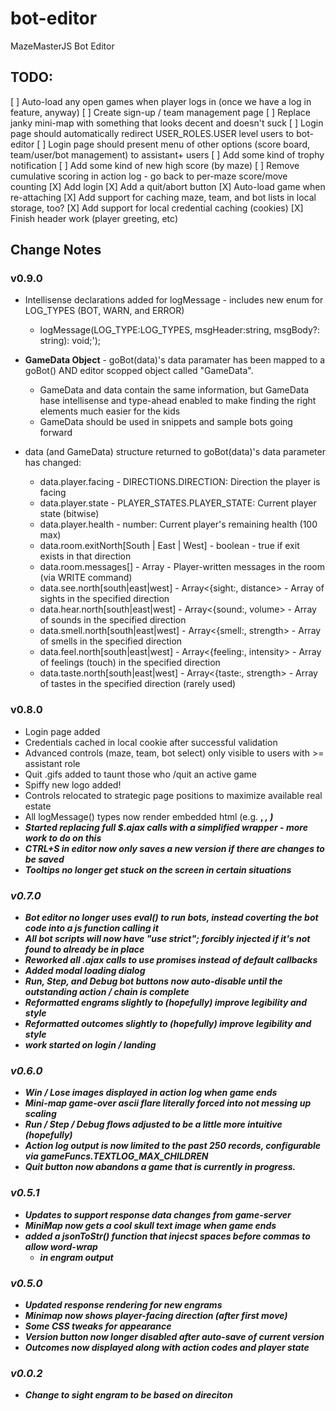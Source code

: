 # bot-editor

MazeMasterJS Bot Editor

## TODO:

[ ] Auto-load any open games when player logs in (once we have a log in feature, anyway)
[ ] Create sign-up / team management page
[ ] Replace janky mini-map with something that looks decent and doesn't suck
[ ] Login page should automatically redirect USER_ROLES.USER level users to bot-editor
[ ] Login page should present menu of other options (score board, team/user/bot management) to assistant+ users
[ ] Add some kind of trophy notification
[ ] Add some kind of new high score (by maze)
[ ] Remove cumulative scoring in action log - go back to per-maze score/move counting
[X] Add login
[X] Add a quit/abort button
[X] Auto-load game when re-attaching
[X] Add support for caching maze, team, and bot lists in local storage, too?
[X] Add support for local credential caching (cookies)
[X] Finish header work (player greeting, etc)

## Change Notes

### v0.9.0

- Intellisense declarations added for logMessage - includes new enum for LOG_TYPES (BOT, WARN, and ERROR)

  - logMessage(LOG_TYPE:LOG_TYPES, msgHeader:string, msgBody?: string): void;');

- **GameData Object** - goBot(data)'s data paramater has been mapped to a goBot() AND editor scopped object called "GameData".

  - GameData and data contain the same information, but GameData hase intellisense and type-ahead enabled to make finding the right elements much easier for the kids
  - GameData should be used in snippets and sample bots going forward

- data (and GameData) structure returned to goBot(data)'s data parameter has changed:
  - data.player.facing - DIRECTIONS.DIRECTION: Direction the player is facing
  - data.player.state - PLAYER_STATES.PLAYER_STATE: Current player state (bitwise)
  - data.player.health - number: Current player's remaining health (100 max)
  - data.room.exitNorth[South | East | West] - boolean - true if exit exists in that direction
  - data.room.messages[] - Array<string> - Player-written messages in the room (via WRITE command)
  - data.see.north[south|east|west] - Array<{sight:<string>, distance<number>> - Array of sights in the specified direction
  - data.hear.north[south|east|west] - Array<{sound:<string>, volume<number>> - Array of sounds in the specified direction
  - data.smell.north[south|east|west] - Array<{smell:<string>, strength<number>> - Array of smells in the specified direction
  - data.feel.north[south|east|west] - Array<{feeling:<string>, intensity<number>> - Array of feelings (touch) in the specified direction
  - data.taste.north[south|east|west] - Array<{taste:<string>, strength<number>> - Array of tastes in the specified direction (rarely used)

### v0.8.0

- Login page added
- Credentials cached in local cookie after successful validation
- Advanced controls (maze, team, bot select) only visible to users with >= assistant role
- Quit .gifs added to taunt those who /quit an active game
- Spiffy new logo added!
- Controls relocated to strategic page positions to maximize available real estate
- All logMessage() types now render embedded html (e.g. <b>, <i>, <img>)
- Started replacing full \$.ajax calls with a simplified wrapper - more work to do on this
- CTRL+S in editor now only saves a new version if there are changes to be saved
- Tooltips no longer get stuck on the screen in certain situations

### v0.7.0

- Bot editor no longer uses eval() to run bots, instead coverting the bot code into a js function calling it
- All bot scripts will now have "use strict"; forcibly injected if it's not found to already be in place
- Reworked all .ajax calls to use promises instead of default callbacks
- Added modal loading dialog
- Run, Step, and Debug bot buttons now auto-disable until the outstanding action / chain is complete
- Reformatted engrams slightly to (hopefully) improve legibility and style
- Reformatted outcomes slightly to (hopefully) improve legibility and style
- work started on login / landing

### v0.6.0

- Win / Lose images displayed in action log when game ends
- Mini-map game-over ascii flare literally forced into not messing up scaling
- Run / Step / Debug flows adjusted to be a little more intuitive (hopefully)
- Action log output is now limited to the past 250 records, configurable via gameFuncs.TEXTLOG_MAX_CHILDREN
- Quit button now abandons a game that is currently in progress.

### v0.5.1

- Updates to support response data changes from game-server
- MiniMap now gets a cool skull text image when game ends
- added a jsonToStr() function that injecst spaces before commas to allow word-wrap
  - in engram output

### v0.5.0

- Updated response rendering for new engrams
- Minimap now shows player-facing direction (after first move)
- Some CSS tweaks for appearance
- Version button now longer disabled after auto-save of current version
- Outcomes now displayed along with action codes and player state

### v0.0.2

- Change to sight engram to be based on direciton

